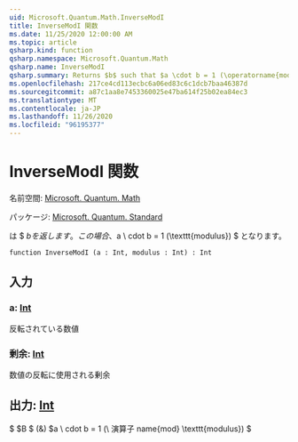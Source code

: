 ```yaml
---
uid: Microsoft.Quantum.Math.InverseModI
title: InverseModI 関数
ms.date: 11/25/2020 12:00:00 AM
ms.topic: article
qsharp.kind: function
qsharp.namespace: Microsoft.Quantum.Math
qsharp.name: InverseModI
qsharp.summary: Returns $b$ such that $a \cdot b = 1 (\operatorname{mod} \texttt{modulus})$.
ms.openlocfilehash: 217ce4cd113ecbc6a06ed83c6c1dcb7baa46387d
ms.sourcegitcommit: a87c1aa8e7453360025e47ba614f25b02ea84ec3
ms.translationtype: MT
ms.contentlocale: ja-JP
ms.lasthandoff: 11/26/2020
ms.locfileid: "96195377"
---
```

# <a name="inversemodi-function"></a>InverseModI 関数

名前空間: [Microsoft. Quantum. Math](xref:Microsoft.Quantum.Math)

パッケージ: [Microsoft. Quantum. Standard](https://nuget.org/packages/Microsoft.Quantum.Standard)


は $ $b を返します。この場合、$a \ cdot b = 1 (\texttt{modulus}) $ となります。

```qsharp
function InverseModI (a : Int, modulus : Int) : Int
```


## <a name="input"></a>入力

### <a name="a--int"></a>a: [Int](xref:microsoft.quantum.lang-ref.int)

反転されている数値


### <a name="modulus--int"></a>剰余: [Int](xref:microsoft.quantum.lang-ref.int)

数値の反転に使用される剰余



## <a name="output--int"></a>出力: [Int](xref:microsoft.quantum.lang-ref.int)

$ $B $ (&) $a \ cdot b = 1 (\ 演算子 name{mod} \texttt{modulus}) $